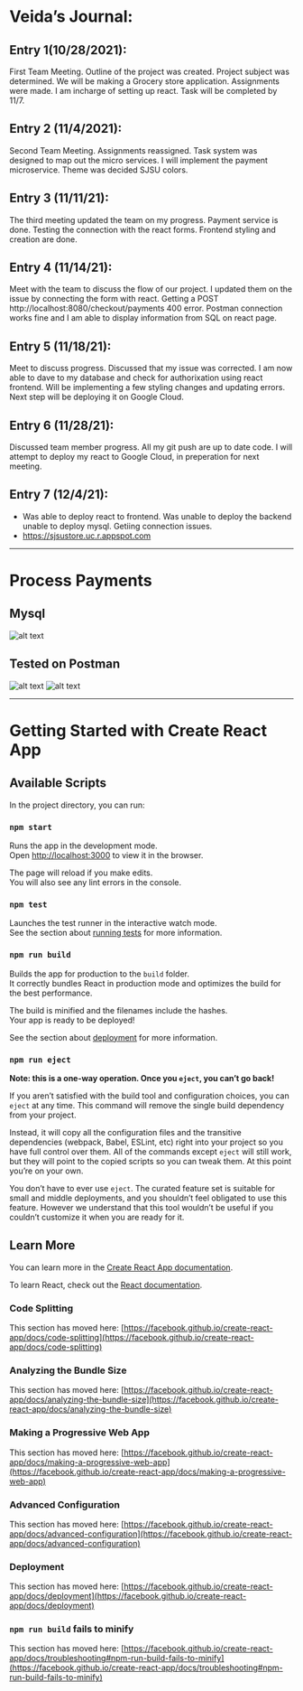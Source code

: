 # Veida’s Journal:
## Entry 1(10/28/2021):
First Team Meeting. Outline of the project was created. Project subject was determined. We will be making a Grocery store application. Assignments were made. I am incharge of setting up react. Task will be completed by 11/7.
## Entry 2 (11/4/2021):
Second Team Meeting. Assignments reassigned. Task system was designed to map out the micro services. I will implement the payment microservice. Theme was decided SJSU colors. 
## Entry 3 (11/11/21):
The third meeting updated the team on my progress. Payment service is done. Testing the connection with the react forms. Frontend styling and creation are done.
## Entry 4 (11/14/21):
Meet with the team to discuss the flow of our project. I updated them on the issue by connecting the form with react. Getting a POST http://localhost:8080/checkout/payments 400 error. Postman connection works fine and I am able to display information from SQL on react page.
## Entry 5 (11/18/21):
Meet to discuss progress. Discussed that my issue was corrected. I am now able to dave to my database and check for authorixation using react frontend. 
Will be implementing a few styling changes and updating errors. Next step will be deploying it on Google Cloud.
## Entry 6 (11/28/21):
Discussed team member progress. All my git push are up to date code. I will attempt to deploy my react to Google Cloud, in preperation for next meeting.
## Entry 7 (12/4/21):
* Was able to deploy react to frontend. Was unable to deploy the backend unable to deploy mysql. Getiing connection issues.
* https://sjsustore.uc.r.appspot.com
---
# Process Payments
## Mysql 
![alt text](https://github.com/nguyensjsu/fa21-172-wing-chun/blob/main/images/Payment-process-sql.png)
## Tested on Postman
![alt text](https://github.com/nguyensjsu/fa21-172-wing-chun/blob/main/images/payment-process-get.png)
![alt text](https://github.com/nguyensjsu/fa21-172-wing-chun/blob/main/images/payment-process-post.png) 

---
# Getting Started with Create React App

## Available Scripts

In the project directory, you can run:

### `npm start`

Runs the app in the development mode.\
Open [http://localhost:3000](http://localhost:3000) to view it in the browser.

The page will reload if you make edits.\
You will also see any lint errors in the console.

### `npm test`

Launches the test runner in the interactive watch mode.\
See the section about [running tests](https://facebook.github.io/create-react-app/docs/running-tests) for more information.

### `npm run build`

Builds the app for production to the `build` folder.\
It correctly bundles React in production mode and optimizes the build for the best performance.

The build is minified and the filenames include the hashes.\
Your app is ready to be deployed!

See the section about [deployment](https://facebook.github.io/create-react-app/docs/deployment) for more information.

### `npm run eject`

**Note: this is a one-way operation. Once you `eject`, you can’t go back!**

If you aren’t satisfied with the build tool and configuration choices, you can `eject` at any time. This command will remove the single build dependency from your project.

Instead, it will copy all the configuration files and the transitive dependencies (webpack, Babel, ESLint, etc) right into your project so you have full control over them. All of the commands except `eject` will still work, but they will point to the copied scripts so you can tweak them. At this point you’re on your own.

You don’t have to ever use `eject`. The curated feature set is suitable for small and middle deployments, and you shouldn’t feel obligated to use this feature. However we understand that this tool wouldn’t be useful if you couldn’t customize it when you are ready for it.

## Learn More

You can learn more in the [Create React App documentation](https://facebook.github.io/create-react-app/docs/getting-started).

To learn React, check out the [React documentation](https://reactjs.org/).

### Code Splitting

This section has moved here: [https://facebook.github.io/create-react-app/docs/code-splitting](https://facebook.github.io/create-react-app/docs/code-splitting)

### Analyzing the Bundle Size

This section has moved here: [https://facebook.github.io/create-react-app/docs/analyzing-the-bundle-size](https://facebook.github.io/create-react-app/docs/analyzing-the-bundle-size)

### Making a Progressive Web App

This section has moved here: [https://facebook.github.io/create-react-app/docs/making-a-progressive-web-app](https://facebook.github.io/create-react-app/docs/making-a-progressive-web-app)

### Advanced Configuration

This section has moved here: [https://facebook.github.io/create-react-app/docs/advanced-configuration](https://facebook.github.io/create-react-app/docs/advanced-configuration)

### Deployment

This section has moved here: [https://facebook.github.io/create-react-app/docs/deployment](https://facebook.github.io/create-react-app/docs/deployment)

### `npm run build` fails to minify

This section has moved here: [https://facebook.github.io/create-react-app/docs/troubleshooting#npm-run-build-fails-to-minify](https://facebook.github.io/create-react-app/docs/troubleshooting#npm-run-build-fails-to-minify)
